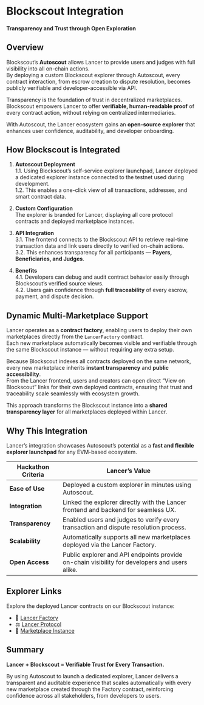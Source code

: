 # Blockscout Integration  
#### Transparency and Trust through Open Exploration  

## Overview  

Blockscout’s **Autoscout** allows Lancer to provide users and judges with full visibility into all on-chain actions.  
By deploying a custom Blockscout explorer through Autoscout, every contract interaction, from escrow creation to dispute resolution, becomes publicly verifiable and developer-accessible via API.  

Transparency is the foundation of trust in decentralized marketplaces.  
Blockscout empowers Lancer to offer **verifiable, human-readable proof** of every contract action, without relying on centralized intermediaries.  

With Autoscout, the Lancer ecosystem gains an **open-source explorer** that enhances user confidence, auditability, and developer onboarding.  

## How Blockscout is Integrated  

1. **Autoscout Deployment**  
   1.1. Using Blockscout’s self-service explorer launchpad, Lancer deployed a dedicated explorer instance connected to the testnet used during development.  
   1.2. This enables a one-click view of all transactions, addresses, and smart contract data.  

2. **Custom Configuration**  
   The explorer is branded for Lancer, displaying all core protocol contracts and deployed marketplace instances.  

3. **API Integration**  
   3.1. The frontend connects to the Blockscout API to retrieve real-time transaction data and link users directly to verified on-chain actions.  
   3.2. This enhances transparency for all participants — **Payers, Beneficiaries, and Judges**.  

4. **Benefits**  
   4.1. Developers can debug and audit contract behavior easily through Blockscout’s verified source views.  
   4.2. Users gain confidence through **full traceability** of every escrow, payment, and dispute decision.  

## Dynamic Multi-Marketplace Support  

Lancer operates as a **contract factory**, enabling users to deploy their own marketplaces directly from the `LancerFactory` contract.  
Each new marketplace automatically becomes visible and verifiable through the same Blockscout instance — without requiring any extra setup.  

Because Blockscout indexes all contracts deployed on the same network, every new marketplace inherits **instant transparency** and **public accessibility**.  
From the Lancer frontend, users and creators can open direct “View on Blockscout” links for their own deployed contracts, ensuring that trust and traceability scale seamlessly with ecosystem growth.  

This approach transforms the Blockscout instance into a **shared transparency layer** for all marketplaces deployed within Lancer.  

## Why This Integration  

Lancer’s integration showcases Autoscout’s potential as a **fast and flexible explorer launchpad** for any EVM-based ecosystem.  

| **Hackathon Criteria** | **Lancer’s Value** |
|-------------------------|--------------------|
| **Ease of Use** | Deployed a custom explorer in minutes using Autoscout. |
| **Integration** | Linked the explorer directly with the Lancer frontend and backend for seamless UX. |
| **Transparency** | Enabled users and judges to verify every transaction and dispute resolution process. |
| **Scalability** | Automatically supports all new marketplaces deployed via the Lancer Factory. |
| **Open Access** | Public explorer and API endpoints provide on-chain visibility for developers and users alike. |

## Explorer Links  

Explore the deployed Lancer contracts on our Blockscout instance:  
- 🧩 [Lancer Factory](https://lancer.cloud.blockscout.com/address/0xaf237a6455d1fa2987dbb03d340514f16b9f6789?tab=contract)  
- ⚖️ [Lancer Protocol](https://lancer.cloud.blockscout.com/address/0x8ddc8381e840f6f04309b044411430fa8be48a10?tab=contract)  
- 💼 [Marketplace Instance](https://lancer.cloud.blockscout.com/address/0xae1fb4f4aa5f647a29300badc83fde2674491b72?tab=contract)  

## Summary  

**Lancer + Blockscout = Verifiable Trust for Every Transaction.**  

By using Autoscout to launch a dedicated explorer, Lancer delivers a transparent and auditable experience that scales automatically with every new marketplace created through the Factory contract, reinforcing confidence across all stakeholders, from developers to users.
